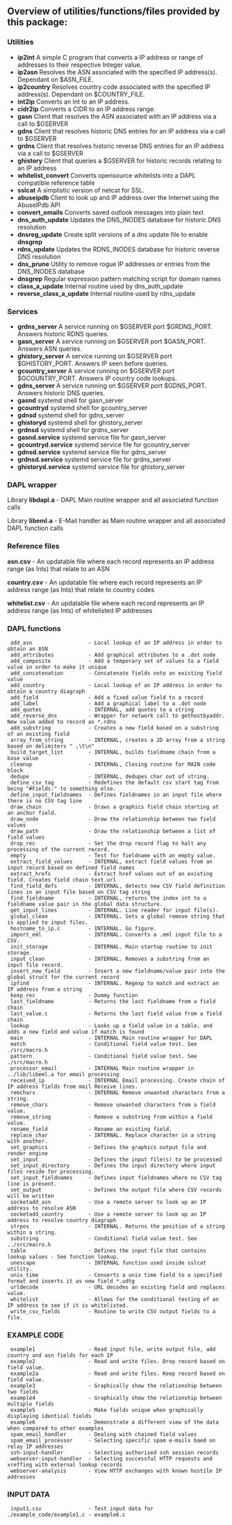 

## Overview of utilities/functions/files provided by this package:

### Utilities

- __ip2int__ A simple C program that converts a IP address or range of addresses to their respective Integer value.
- __ip2asn__ Resolves the ASN associated with the specified IP address(s). Dependant on $ASN_FILE.
- __ip2country__ Resolves country code associated with the specified IP address(s). Dependant on $COUNTRY_FILE.
- __int2ip__ Converts an Int to an IP address.
- __cidr2ip__ Converts a CIDR to an IP address range. 
- __gasn__ Client that resolves the ASN associated with an IP address via a call to $GSERVER
- __gdns__ Client that resolves historic DNS entries for an IP address via a call to $GSERVER
- __grdns__ Client that resolves historic reverse DNS entries for an IP address via a call to $GSERVER
- __ghistory__ Client that queries a $GSERVER for historic records relating to an IP address
- __whitelist_convert__ Converts opensource whitelists into a DAPL compatible reference table
- __sslcat__ A simplistic version of netcat for SSL.
- __abuseipdb__ Client to look up and IP address over the Internet using the AbuseIPdb API
- __convert_emails__ Converts saved outlook messages into plain text
- __dns_auth_update__ Updates the DNS_INODES database for historic DNS resolution
- __dnsreg_update__ Create split versions of a dns update file to enable __dnsgrep__
- __rdns_update__ Updates the RDNS_INODES database for historic reverse DNS resolution
- __dns_prune__ Utility to remove rogue IP addresses or entries from the DNS_INODES database
- __dnsgrep__ Regular expression pattern matching script for domain names
- __class_a_update__ Internal routine used by dns_auth_update
- __reverse_class_a_update__ Internal routine used by rdns_update
     
### Services

- __grdns_server__ A service running on $GSERVER port $GRDNS_PORT. Answers historic RDNS queries.
- __gasn_server__ A service running on $GSERVER port $GASN_PORT. Answers ASN queries.
- __ghistory_server__ A service running on $GSERVER port $GHISTORY_PORT. Answers IP seen before queries.
- __gcountry_server__ A service running on $GSERVER port $GCOUNTRY_PORT. Answers IP country code lookups.
- __gdns_server__ A service running on $GSERVER port $GDNS_PORT. Answers historic DNS queries.
- __gasnd__ systemd shell for gasn_server
- __gcountryd__ systemd shell for gcountry_server
- __gdnsd__ systemd shell for gdns_server
- __ghistoryd__ systemd shell for ghistory_server
- __grdnsd__ systemd shell for grdns_server
- __gasnd.service__ systemd service file for gasn_server
- __gcountryd.service__ systemd service file for gcountry_server
- __gdnsd.service__ systemd service file for gdns_server
- __grdnsd.service__ systemd service file for grdns_server
- __ghistoryd.service__ systemd service file for ghistory_server

### DAPL wrapper

Library __libdapl.a__ - DAPL Main routine wrapper and all associated function calls  

Library __libeml.a__ - E-Mail handler as Main routine wrapper and all associated DAPL function calls  

### Reference files

__asn.csv__ - An updatable file where each record represents an IP address range (as Ints) that relate to an ASN  

__country.csv__ - An updatable file where each record represents an IP address range (as Ints) that relate to country codes  

__whitelist.csv__ - An updatable file where each record represents an IP address range (as Ints) of whitelisted IP addresses  


### DAPL functions

     add_asn                  - Local lookup of an IP address in order to obtain an ASN
     add_attributes           - Add graphical attributes to a .dot node
     add_composite            - Add a temporary set of values to a field value in order to make it unique
     add_concatenation        - Concatenate fields onto an existing field value
     add_country              - Local lookup of an IP address in order to obtain a country diagraph
     add_field                - Add a fixed value field to a record
     add_label                - Add a graphical label to a .dot node
     add_quotes               - INTERNAL, add quotes to a string
     add_reverse_dns          - Wrapper for network call to gethostbyaddr. New value added to record as *.rdns
     add_substring            - Creates a new field based on a substring of an existing field
     array_from_string        - INTERNAL, creates a 2D array from a string based on delimiters " ,\t\n"
     build_target_list        - INTERNAL, builds fieldname chain from a base value
     cleanup                  - INTERNAL, Closing routine for MAIN code block
     dedupe                   - INTERNAL, dedupes char out of string.
     define_csv_tag           - Redefines the default csv start tag from being "#Fields:" to something else.
     define_input_fieldnames  - Defines fieldnames in an input file where there is no CSV tag line
     draw_chain               - Draws a graphics field chain starting at an anchor field.
     draw_node                - Draw the relationship between two field values
     draw_path                - Draw the relationship between a list of field values
     drop_rec                 - Set the drop record flag to halt any processing of the current record.
     empty                    - Test for fieldname with an empty value.
     extract_field_values     - INTERNAL, extract field values from an input record based on defined field names
     extract_hrefs            - Extract href values out of an existing field. Creates field chain text.url
     find_field_defs          - INTERNAL, detects new CSV field definition lines in an input file based on CSV tag string
     find_fieldname           - INTERNAL, returns the index int to a fieldname value pair in the global data structure.
     get_input_lines          - INTERNAL. Line reader for input file(s).
     global_clean             - INTERNAL. Sets a global remove string that is applied to input files.
     hostname_to_ip.c         - INTERNAL. Go figure.
     import_eml               - INTERNAL. Converts a .eml input file to a CSV.
     init_storage             - INTERNAL. Main startup routine to init storage.
     input_clean              - INTERNAL. Removes a substring from an input file record. 
     insert_new_field         - Insert a new fieldname/value pair into the global struct for the current record
     ipfind                   - INTERNAL. Regexp to match and extract an IP address from a string
     keep_rec                 - Dummy function 
     last_fieldname           - Returns the last fieldname from a field chain
     last_value.c             - Returns the last field value from a field chain
     lookup                   - Looks up a field value in a table, and adds a new field and value if match is found
     main                     - INTERNAL Main routine wrapper for DAPL
     match                    - Conditional field value test. See ./src/macro.h
     pattern                  - Conditional field value test. See ./src/macro.h
     processor_email          - INTERNAL Main routine wrapper in ../lib/libeml.a for email processing
     received_ip              - INTERNAL Email processing. Create chain of IP address fields from mail Receive lines.
     remchars                 - INTERNAL Remove unwanted characters from a string.
     remove_chars             - Remove unwanted characters from a field value.
     remove_string            - Remove a substring from within a field value.
     rename_field             - Rename an existing field.
     replace_char             - INTERNAL. Replace character in a string with another.
     set_graphics             - Defines the graphics output file and render engine
     set_input                - Defines the input file(s) to be processed
     set_input_directory      - Defines the input directory where input files reside for processing.
     set_input_fieldnames     - Defines input fieldnames where no CSV tag line is present.
     set_output               - Defines the output file where CSV records will be written
     socketadd_asn            - Use a remote server to look up an IP address to resolve ASN 
     socketadd_country        - Use a remote server to look up an IP address to resolve country diagraph 
     strpos                   - INTERNAL. Returns the position of a string within a string.
     substring                - Conditional field value test. See ../src/macro.h
     table                    - Defines the input file that contains lookup values - See function lookup.
     unescape                 - INTERNAL function used inside sslcat utility.
     unix_time                - Converts a unix time field to a specified format and inserts it as new field *.udtg
     urldecode                - URL decodes an existing field and replaces value.
     whitelist                - Allows for the conditional testing of an IP address to see if it is whitelisted.
     write_csv_fields         - Routine to write CSV output fields to a file. 
     
### EXAMPLE CODE

     example1                 - Read input file, write output file, add country and asn fields for each IP
     example2                 - Read and write files. Drop record based on field value.
     example2a                - Read and write files. Keep record based on field value.
     example3                 - Graphically show the relationship between two fields
     example4                 - Graphically show the relationship between multiple fields
     example5                 - Make fields unique when graphically displaying identical fields
     example6                 - Demonstrate a different view of the data when compared to other examples
     spam_email_handler       - Dealing with chained field values
     spam_email_processor     - Selecting specific spam e-mails baed on relay IP addresses
     ssh-input-handler        - Selecting authorised ssh session records
     webserver-input-handler  - Selecting successful HTTP requests and xreffing with external lookup records
     webserver-analysis       - View HTTP exchanges with known hostile IP addresses 
     
### INPUT DATA

     input1.csv               - Test input data for ./example_code/example1.c - example6.c
